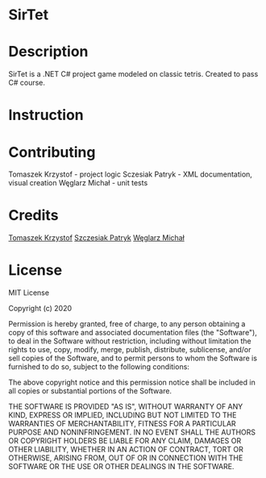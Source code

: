 # SirTet

# Description
SirTet is a .NET C# project game modeled on classic tetris. Created to pass C# course. 

# Instruction


# Contributing
Tomaszek Krzystof - project logic 
Sczesiak Patryk - XML documentation, visual creation 
Węglarz Michał - unit tests

# Credits
[Tomaszek Krzystof](https://github.com/KrzysztofTomaszek)
[Szczesiak Patryk](https://github.com/Sheercan984)
[Węglarz Michał](https://github.com/morteify)

# License
MIT License

Copyright (c) 2020

Permission is hereby granted, free of charge, to any person obtaining a copy
of this software and associated documentation files (the "Software"), to deal
in the Software without restriction, including without limitation the rights
to use, copy, modify, merge, publish, distribute, sublicense, and/or sell
copies of the Software, and to permit persons to whom the Software is
furnished to do so, subject to the following conditions:

The above copyright notice and this permission notice shall be included in all
copies or substantial portions of the Software.

THE SOFTWARE IS PROVIDED "AS IS", WITHOUT WARRANTY OF ANY KIND, EXPRESS OR
IMPLIED, INCLUDING BUT NOT LIMITED TO THE WARRANTIES OF MERCHANTABILITY,
FITNESS FOR A PARTICULAR PURPOSE AND NONINFRINGEMENT. IN NO EVENT SHALL THE
AUTHORS OR COPYRIGHT HOLDERS BE LIABLE FOR ANY CLAIM, DAMAGES OR OTHER
LIABILITY, WHETHER IN AN ACTION OF CONTRACT, TORT OR OTHERWISE, ARISING FROM,
OUT OF OR IN CONNECTION WITH THE SOFTWARE OR THE USE OR OTHER DEALINGS IN THE
SOFTWARE.
